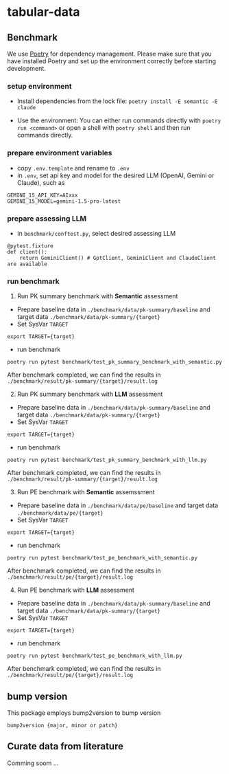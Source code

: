 # tabular-data

## Benchmark
We use [Poetry](https://python-poetry.org) for dependency management. Please make sure that you have installed Poetry and set up the environment correctly before starting development.

### setup environment
- Install dependencies from the lock file: `poetry install -E semantic -E claude`

- Use the environment: You can either run commands directly with `poetry run
<command>` or open a shell with `poetry shell` and then run commands directly.

### prepare environment variables
- copy `.env.template` and rename to `.env`
- in `.env`, set api key and model for the desired LLM (OpenAI, Gemini or Claude), such as
```
GEMINI_15_API_KEY=AIxxx
GEMINI_15_MODEL=gemini-1.5-pro-latest
```

### prepare assessing LLM
- in `benchmark/conftest.py`, select desired assessing LLM
```
@pytest.fixture
def client():    
    return GeminiClient() # GptClient, GeminiClient and ClaudeClient are available
```

### run benchmark
1. Run PK summary benchmark with **Semantic** assessment
 - Prepare baseline data in `./benchmark/data/pk-summary/baseline` and target data `./benchmark/data/pk-summary/{target}`
 - Set SysVar `TARGET`
```
export TARGET={target}
```
 - run benchmark
```
poetry run pytest benchmark/test_pk_summary_benchmark_with_semantic.py
```
After benchmark completed, we can find the results in `./benchmark/result/pk-summary/{target}/result.log`

2. Run PK summary benchmark with **LLM** assessment
 - Prepare baseline data in `./benchmark/data/pk-summary/baseline` and target data `./benchmark/data/pk-summary/{target}`
 - Set SysVar `TARGET`
```
export TARGET={target}
```
 - run benchmark
```
poetry run pytest benchmark/test_pk_summary_benchmark_with_llm.py
```
After benchmark completed, we can find the results in `./benchmark/result/pk-summary/{target}/result.log`

3. Run PE benchmark with **Semantic** assemssment
 - Prepare baseline data in `./benchmark/data/pe/baseline` and target data `./benchmark/data/pe/{target}`
 - Set SysVar `TARGET`
```
export TARGET={target}
```
 - run benchmark
```
poetry run pytest benchmark/test_pe_benchmark_with_semantic.py
```
After benchmark completed, we can find the results in `./benchmark/result/pe/{target}/result.log`

4. Run PE benchmark with **LLM** assessment
 - Prepare baseline data in `./benchmark/data/pk-summary/baseline` and target data `./benchmark/data/pk-summary/{target}`
 - Set SysVar `TARGET`
```
export TARGET={target}
```
 - run benchmark
```
poetry run pytest benchmark/test_pe_benchmark_with_llm.py
```
After benchmark completed, we can find the results in `./benchmark/result/pe/{target}/result.log`

## bump version
This package employs bump2version to bump version
```
bump2version {major, minor or patch}
```

## Curate data from literature

Comming soom ...
